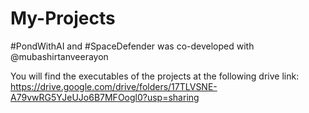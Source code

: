 # My-Projects

#PondWithAI and #SpaceDefender was co-developed with @mubashirtanveerayon

You will find the executables of the projects at the following drive link:
https://drive.google.com/drive/folders/17TLVSNE-A79vwRG5YJeUJo6B7MFOogl0?usp=sharing
